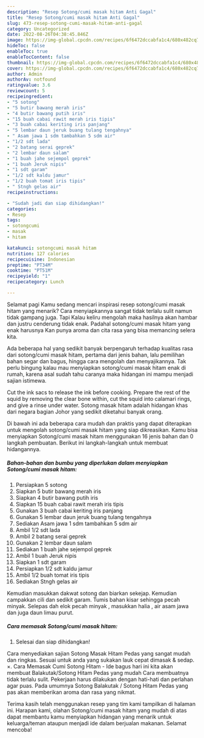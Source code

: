 ```yaml
---
description: "Resep Sotong/cumi masak hitam Anti Gagal"
title: "Resep Sotong/cumi masak hitam Anti Gagal"
slug: 473-resep-sotong-cumi-masak-hitam-anti-gagal
category: Uncategorized
date: 2022-08-26T04:38:45.846Z
image: https://img-global.cpcdn.com/recipes/6f6472dccabfa1c4/680x482cq70/sotongcumi-masak-hitam-foto-resep-utama.jpg
hideToc: false
enableToc: true
enableTocContent: false
thumbnail: https://img-global.cpcdn.com/recipes/6f6472dccabfa1c4/680x482cq70/sotongcumi-masak-hitam-foto-resep-utama.jpg
cover: https://img-global.cpcdn.com/recipes/6f6472dccabfa1c4/680x482cq70/sotongcumi-masak-hitam-foto-resep-utama.jpg
author: Admin
authorAv: notfound
ratingvalue: 3.6
reviewcount: 5
recipeingredient:
- "5 sotong"
- "5 butir bawang merah iris"
- "4 butir bawang putih iris"
- "15 buah cabai rawit merah iris tipis"
- "3 buah cabai keriting iris panjang"
- "5 lembar daun jeruk buang tulang tengahnya"
- " Asam jawa 1 sdm tambahkan 5 sdm air"
- "1/2 sdt lada"
- "2 batang serai geprek"
- "2 lembar daun salam"
- "1 buah jahe sejempol geprek"
- "1 buah Jeruk nipis"
- "1 sdt garam"
- "1/2 sdt kaldu jamur"
- "1/2 buah tomat iris tipis"
- " Stngh gelas air"
recipeinstructions:

- "Sudah jadi dan siap dihidangkan!"
categories:
- Resep
tags:
- sotongcumi
- masak
- hitam

katakunci: sotongcumi masak hitam 
nutrition: 127 calories
recipecuisine: Indonesian
preptime: "PT34M"
cooktime: "PT51M"
recipeyield: "1"
recipecategory: Lunch

---
```



Selamat pagi Kamu sedang mencari inspirasi resep sotong/cumi masak hitam yang menarik? Cara menyiapkannya sangat tidak terlalu sulit namun tidak gampang juga. Tapi Kalau keliru mengolah maka hasilnya akan hambar dan justru cenderung tidak enak. Padahal sotong/cumi masak hitam yang enak harusnya Kan punya aroma dan cita rasa yang bisa memancing selera kita.


Ada beberapa hal yang sedikit banyak berpengaruh terhadap kualitas rasa dari sotong/cumi masak hitam, pertama dari jenis bahan, lalu pemilihan bahan segar dan bagus, hingga cara mengolah dan menyajikannya. Tak perlu bingung kalau mau menyiapkan sotong/cumi masak hitam enak di rumah, karena asal sudah tahu caranya maka hidangan ini mampu menjadi sajian istimewa.

Cut the ink sacs to release the ink before cooking. Prepare the rest of the squid by removing the clear bone within, cut the squid into calamari rings, and give a rinse under water. Sotong masak hitam adalah hidangan khas dari negara bagian Johor yang sedikit diketahui banyak orang.


Di bawah ini ada beberapa cara mudah dan praktis yang dapat diterapkan untuk mengolah sotong/cumi masak hitam yang siap dikreasikan. Kamu bisa menyiapkan Sotong/cumi masak hitam menggunakan 16 jenis bahan dan 0 langkah pembuatan. Berikut ini langkah-langkah untuk membuat hidangannya.

<!--inarticleads1-->

##### Bahan-bahan dan bumbu yang diperlukan dalam menyiapkan Sotong/cumi masak hitam:

1. Persiapkan 5 sotong
1. Siapkan 5 butir bawang merah iris
1. Siapkan 4 butir bawang putih iris
1. Siapkan 15 buah cabai rawit merah iris tipis
1. Gunakan 3 buah cabai keriting iris panjang
1. Gunakan 5 lembar daun jeruk buang tulang tengahnya
1. Sediakan  Asam jawa 1 sdm tambahkan 5 sdm air
1. Ambil 1/2 sdt lada
1. Ambil 2 batang serai geprek
1. Gunakan 2 lembar daun salam
1. Sediakan 1 buah jahe sejempol geprek
1. Ambil 1 buah Jeruk nipis
1. Siapkan 1 sdt garam
1. Persiapkan 1/2 sdt kaldu jamur
1. Ambil 1/2 buah tomat iris tipis
1. Sediakan  Stngh gelas air


Kemudian masukkan dakwat sotong dan biarkan sekejap. Kemudian campakkan cili dan sedikit garam. Tumis bahan kisar sehingga pecah minyak. Selepas dah elok pecah minyak , masukkan halia , air asam jawa dan juga daun limau purut. 

<!--inarticleads2-->

##### Cara memasak Sotong/cumi masak hitam:


1. Selesai dan siap dihidangkan!

Cara menyediakan sajian Sotong Masak Hitam Pedas yang sangat mudah dan ringkas. Sesuai untuk anda yang sukakan lauk cepat dimasak &amp; sedap. ×. Cara Memasak Cumi Sotong Hitam - Ide bagus hari ini kita akan membuat Balakutak/Sotong Hitam Pedas yang mudah Cara membuatnya tidak terlalu sulit. Pekerjaan harus dilakukan dengan hati-hati dan perlahan agar puas. Pada umumnya Sotong Balakutak / Sotong Hitam Pedas yang pas akan memberikan aroma dan rasa yang nikmat. 

Terima kasih telah menggunakan resep yang tim kami tampilkan di halaman ini. Harapan kami, olahan Sotong/cumi masak hitam yang mudah di atas dapat membantu kamu menyiapkan hidangan yang menarik untuk keluarga/teman ataupun menjadi ide dalam berjualan makanan. Selamat mencoba!
